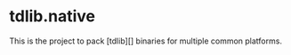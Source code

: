 tdlib.native
============

This is the project to pack [tdlib][] binaries for multiple common platforms.
